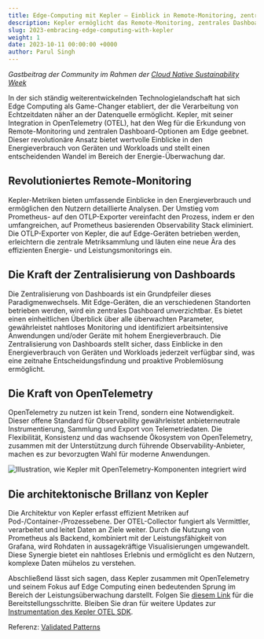 ```yaml
---
title: Edge-Computing mit Kepler – Einblick in Remote-Monitoring, zentrales Dashboarding und Visualisierung
description: Kepler ermöglicht das Remote-Monitoring, zentrales Dashboarding und die Visualisierung des Energieverbrauchs und revolutioniert damit die Energie-Überwachung am Edge.
slug: 2023-embracing-edge-computing-with-kepler
weight: 1
date: 2023-10-11 00:00:00 +0000
author: Parul Singh
---
```


_Gastbeitrag der Community im Rahmen der [Cloud Native Sustainability Week](https://tag-env-sustainability.cncf.io/cloud-native-sustainability-week/)_

In der sich ständig weiterentwickelnden Technologielandschaft hat sich Edge Computing als Game-Changer etabliert, der die Verarbeitung von Echtzeitdaten näher an der Datenquelle ermöglicht. Kepler, mit seiner Integration in OpenTelemetry (OTEL), hat den Weg für die Erkundung von Remote-Monitoring und zentralen Dashboard-Optionen am Edge geebnet. Dieser revolutionäre Ansatz bietet wertvolle Einblicke in den Energieverbrauch von Geräten und Workloads und stellt einen entscheidenden Wandel im Bereich der Energie-Überwachung dar.

## Revolutioniertes Remote-Monitoring

Kepler-Metriken bieten umfassende Einblicke in den Energieverbrauch und ermöglichen den Nutzern detaillierte Analysen. Der Umstieg vom Prometheus- auf den OTLP-Exporter vereinfacht den Prozess, indem er den umfangreichen, auf Prometheus basierenden Observability Stack eliminiert. Die OTLP-Exporter von Kepler, die auf Edge-Geräten betrieben werden, erleichtern die zentrale Metriksammlung und läuten eine neue Ära des effizienten Energie- und Leistungsmonitorings ein.

## Die Kraft der Zentralisierung von Dashboards

Die Zentralisierung von Dashboards ist ein Grundpfeiler dieses Paradigmenwechsels. Mit Edge-Geräten, die an verschiedenen Standorten betrieben werden, wird ein zentrales Dashboard unverzichtbar. Es bietet einen einheitlichen Überblick über alle überwachten Parameter, gewährleistet nahtloses Monitoring und identifiziert arbeitsintensive Anwendungen und/oder Geräte mit hohem Energieverbrauch. Die Zentralisierung von Dashboards stellt sicher, dass Einblicke in den Energieverbrauch von Geräten und Workloads jederzeit verfügbar sind, was eine zeitnahe Entscheidungsfindung und proaktive Problemlösung ermöglicht.

## Die Kraft von OpenTelemetry

OpenTelemetry zu nutzen ist kein Trend, sondern eine Notwendigkeit. Dieser offene Standard für Observability gewährleistet anbieterneutrale Instrumentierung, Sammlung und Export von Telemetriedaten. Die Flexibilität, Konsistenz und das wachsende Ökosystem von OpenTelemetry, zusammen mit der Unterstützung durch führende Observability-Anbieter, machen es zur bevorzugten Wahl für moderne Anwendungen.

<p class="mt-5 mb-5"><img src="/images/blogs/2023-09-cloud-native-sustainability-week/KEPLER-OTEL.webp" alt="Illustration, wie Kepler mit OpenTelemetry-Komponenten integriert wird"></p>

## Die architektonische Brillanz von Kepler

Die Architektur von Kepler erfasst effizient Metriken auf Pod-/Container-/Prozessebene. Der OTEL-Collector fungiert als Vermittler, verarbeitet und leitet Daten an Ziele weiter. Durch die Nutzung von Prometheus als Backend, kombiniert mit der Leistungsfähigkeit von Grafana, wird Rohdaten in aussagekräftige Visualisierungen umgewandelt. Diese Synergie bietet ein nahtloses Erlebnis und ermöglicht es den Nutzern, komplexe Daten mühelos zu verstehen.

Abschließend lässt sich sagen, dass Kepler zusammen mit OpenTelemetry und seinem Fokus auf Edge Computing einen bedeutenden Sprung im Bereich der Leistungsüberwachung darstellt. Folgen Sie [diesem Link](https://github.com/husky-parul/otel-observability) für die Bereitstellungsschritte. Bleiben Sie dran für weitere Updates zur [Instrumentation des Kepler OTEL SDK](https://github.com/sustainable-computing-io/kepler/issues/659).

Referenz: [Validated Patterns](https://validatedpatterns.io/learn/about-validated-patterns/)
